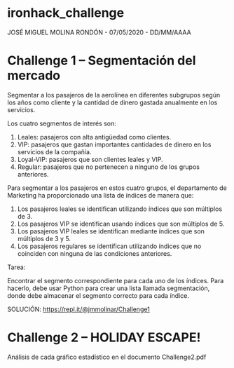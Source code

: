 # ironhack_challenge

JOSÉ MIGUEL MOLINA RONDÓN - 07/05/2020 - DD/MM/AAAA

# Challenge 1 – Segmentación del mercado

Segmentar a los pasajeros de la aerolínea en diferentes subgrupos según los años como cliente y la cantidad de dinero gastada anualmente en los servicios.

Los cuatro segmentos de interés son:

1. Leales: pasajeros con alta antigüedad como clientes.
2. VIP: pasajeros que gastan importantes cantidades de dinero en los servicios de la compañía.
3. Loyal-VIP: pasajeros que son clientes leales y VIP.
4. Regular: pasajeros que no pertenecen a ninguno de los grupos anteriores.

Para segmentar a los pasajeros en estos cuatro grupos, el departamento de Marketing ha proporcionado una lista de índices de manera que:

1. Los pasajeros leales se identifican utilizando índices que son múltiplos de 3.
2. Los pasajeros VIP se identifican usando índices que son múltiplos de 5.
3. Los pasajeros VIP leales se identifican mediante índices que son múltiplos de 3 y 5.
4. Los pasajeros regulares se identifican utilizando índices que no coinciden con ninguna de las condiciones anteriores.

Tarea:

Encontrar el segmento correspondiente para cada uno de los índices. Para hacerlo, debe usar Python para crear una lista llamada segmentación, donde debe almacenar el segmento correcto para cada índice.

SOLUCIÓN: https://repl.it/@jmmolinar/Challenge1

# Challenge 2 – HOLIDAY ESCAPE!

Análisis de cada gráfico estadístico en el documento Challenge2.pdf
